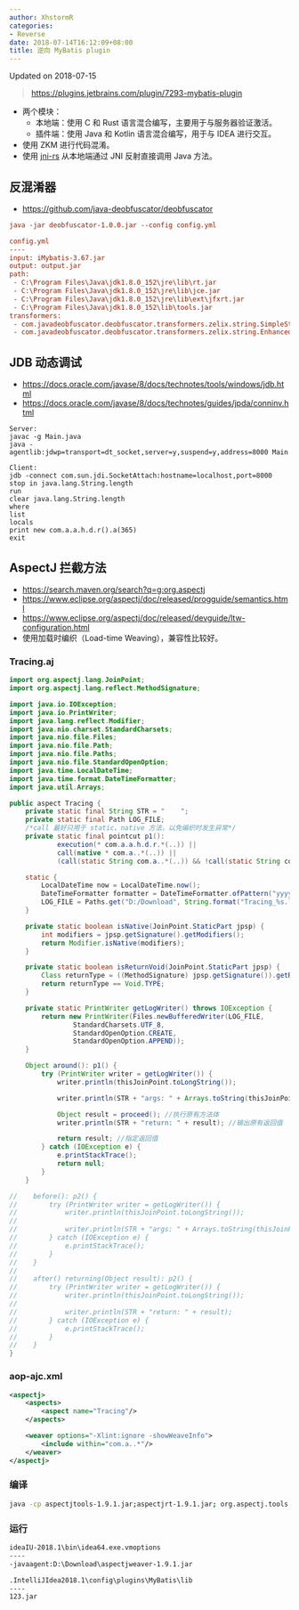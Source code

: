 ```yaml
---
author: XhstormR
categories:
- Reverse
date: 2018-07-14T16:12:09+08:00
title: 逆向 MyBatis plugin
---
```


<!--more-->

Updated on 2018-07-15

> https://plugins.jetbrains.com/plugin/7293-mybatis-plugin

* 两个模块：
  * 本地端：使用 C 和 Rust 语言混合编写，主要用于与服务器验证激活。
  * 插件端：使用 Java 和 Kotlin 语言混合编写，用于与 IDEA 进行交互。
* 使用 ZKM 进行代码混淆。
* 使用 [jni-rs](https://github.com/prevoty/jni-rs) 从本地端通过 JNI 反射直接调用 Java 方法。

## 反混淆器
* https://github.com/java-deobfuscator/deobfuscator

```ini
java -jar deobfuscator-1.0.0.jar --config config.yml

config.yml
----
input: iMybatis-3.67.jar
output: output.jar
path:
 - C:\Program Files\Java\jdk1.8.0_152\jre\lib\rt.jar
 - C:\Program Files\Java\jdk1.8.0_152\jre\lib\jce.jar
 - C:\Program Files\Java\jdk1.8.0_152\jre\lib\ext\jfxrt.jar
 - C:\Program Files\Java\jdk1.8.0_152\lib\tools.jar
transformers:
 - com.javadeobfuscator.deobfuscator.transformers.zelix.string.SimpleStringEncryptionTransformer
 - com.javadeobfuscator.deobfuscator.transformers.zelix.string.EnhancedStringEncryptionTransformer
```

## JDB 动态调试
* https://docs.oracle.com/javase/8/docs/technotes/tools/windows/jdb.html
* https://docs.oracle.com/javase/8/docs/technotes/guides/jpda/conninv.html

```
Server:
javac -g Main.java
java -agentlib:jdwp=transport=dt_socket,server=y,suspend=y,address=8000 Main

Client:
jdb -connect com.sun.jdi.SocketAttach:hostname=localhost,port=8000
stop in java.lang.String.length
run
clear java.lang.String.length
where
list
locals
print new com.a.a.h.d.r().a(365)
exit
```

## AspectJ 拦截方法
* https://search.maven.org/search?q=g:org.aspectj
* https://www.eclipse.org/aspectj/doc/released/progguide/semantics.html
* https://www.eclipse.org/aspectj/doc/released/devguide/ltw-configuration.html
* 使用加载时编织（Load-time Weaving），兼容性比较好。

### Tracing.aj
```java
import org.aspectj.lang.JoinPoint;
import org.aspectj.lang.reflect.MethodSignature;

import java.io.IOException;
import java.io.PrintWriter;
import java.lang.reflect.Modifier;
import java.nio.charset.StandardCharsets;
import java.nio.file.Files;
import java.nio.file.Path;
import java.nio.file.Paths;
import java.nio.file.StandardOpenOption;
import java.time.LocalDateTime;
import java.time.format.DateTimeFormatter;
import java.util.Arrays;

public aspect Tracing {
    private static final String STR = "    ";
    private static final Path LOG_FILE;
    /*call 最好只用于 static、native 方法，以免编织时发生异常*/
    private static final pointcut p1():
            execution(* com.a.a.h.d.r.*(..)) ||
            call(native * com.a..*(..)) ||
            (call(static String com.a..*(..)) && !call(static String com.a.a.h.a.c.a(int, int)));

    static {
        LocalDateTime now = LocalDateTime.now();
        DateTimeFormatter formatter = DateTimeFormatter.ofPattern("yyyy-MM-dd_HH.mm.ss");
        LOG_FILE = Paths.get("D:/Download", String.format("Tracing_%s.log", now.format(formatter)));
    }

    private static boolean isNative(JoinPoint.StaticPart jpsp) {
        int modifiers = jpsp.getSignature().getModifiers();
        return Modifier.isNative(modifiers);
    }

    private static boolean isReturnVoid(JoinPoint.StaticPart jpsp) {
        Class returnType = ((MethodSignature) jpsp.getSignature()).getReturnType();
        return returnType == Void.TYPE;
    }

    private static PrintWriter getLogWriter() throws IOException {
        return new PrintWriter(Files.newBufferedWriter(LOG_FILE,
                StandardCharsets.UTF_8,
                StandardOpenOption.CREATE,
                StandardOpenOption.APPEND));
    }

    Object around(): p1() {
        try (PrintWriter writer = getLogWriter()) {
            writer.println(thisJoinPoint.toLongString());

            writer.println(STR + "args: " + Arrays.toString(thisJoinPoint.getArgs())); //输出参数

            Object result = proceed(); //执行原有方法体
            writer.println(STR + "return: " + result); //输出原有返回值

            return result; //指定返回值
        } catch (IOException e) {
            e.printStackTrace();
            return null;
        }
    }

//    before(): p2() {
//        try (PrintWriter writer = getLogWriter()) {
//            writer.println(thisJoinPoint.toLongString());
//
//            writer.println(STR + "args: " + Arrays.toString(thisJoinPoint.getArgs()));
//        } catch (IOException e) {
//            e.printStackTrace();
//        }
//    }
//
//    after() returning(Object result): p2() {
//        try (PrintWriter writer = getLogWriter()) {
//            writer.println(thisJoinPoint.toLongString());
//
//            writer.println(STR + "return: " + result);
//        } catch (IOException e) {
//            e.printStackTrace();
//        }
//    }
}
```

### aop-ajc.xml
```xml
<aspectj>
    <aspects>
        <aspect name="Tracing"/>
    </aspects>

    <weaver options="-Xlint:ignore -showWeaveInfo">
        <include within="com.a..*"/>
    </weaver>
</aspectj>
```

### 编译
```bash
java -cp aspectjtools-1.9.1.jar;aspectjrt-1.9.1.jar; org.aspectj.tools.ajc.Main -outjar 123.jar -outxml -1.8 -Xlint:ignore Tracing.aj
```

### 运行
```bash
ideaIU-2018.1\bin\idea64.exe.vmoptions
----
-javaagent:D:\Download\aspectjweaver-1.9.1.jar

.IntelliJIdea2018.1\config\plugins\MyBatis\lib
----
123.jar
```
